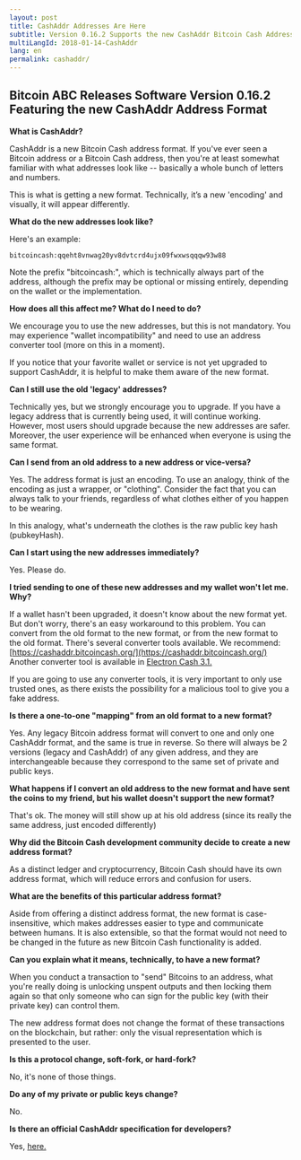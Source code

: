 ```yaml
---
layout: post
title: CashAddr Addresses Are Here 
subtitle: Version 0.16.2 Supports the new CashAddr Bitcoin Cash Address Format.
multiLangId: 2018-01-14-CashAddr
lang: en
permalink: cashaddr/
---
```

## Bitcoin ABC Releases Software Version 0.16.2 Featuring the new CashAddr Address Format 

**What is CashAddr?**

CashAddr is a new Bitcoin Cash address format.  If you've ever seen a Bitcoin address or a Bitcoin Cash address, then you're at least somewhat familiar with what addresses look like -- basically a whole bunch of letters and numbers.  

This is what is getting a new format.  Technically, it’s a new 'encoding' and visually, it will appear differently.

**What do the new addresses look like?**

Here's an example:
```
bitcoincash:qqeht8vnwag20yv8dvtcrd4ujx09fwxwsqqqw93w88
```

Note the prefix "bitcoincash:", which is technically always part of the address, although the prefix may be optional or missing entirely, depending on the wallet or the implementation.

**How does all this affect me?  What do I need to do?**

We encourage you to use the new addresses, but this is not mandatory.  You may experience "wallet incompatibility" and need to use an address converter tool (more on this in a moment).  

If you notice that your favorite wallet or service is not yet upgraded to support CashAddr, it is helpful to make them aware of the new format.

**Can I still use the old 'legacy' addresses?**

Technically yes, but we strongly encourage you to upgrade.  If you have a legacy address that is currently being used, it will continue working.  However, most users should upgrade because the new addresses are safer.  Moreover, the user experience will be enhanced when everyone is using the same format.

**Can I send from an old address to a new address or vice-versa?**

Yes.  The address format is just an encoding.  To use an analogy, think of the encoding as just a wrapper, or "clothing".  Consider the fact that you can always talk to your friends, regardless of what clothes either of you happen to be wearing.  

In this analogy, what's underneath the clothes is the raw public key hash (pubkeyHash).

**Can I start using the new addresses immediately?**

Yes.  Please do.

**I tried sending to one of these new addresses and my wallet won't let me.  Why?**

If a wallet hasn't been upgraded, it doesn't know about the new format yet.  But don't worry, there's an easy workaround to this problem.  You can convert from the old format to the new format, or from the new format to the old format.  There's several converter tools available.  We recommend: [https://cashaddr.bitcoincash.org/](https://cashaddr.bitcoincash.org/)
Another converter tool is available in [Electron Cash 3.1.](https://electroncash.org)

If you are going to use any converter tools, it is very important to only use trusted ones, as there exists the possibility for a malicious tool to give you a fake address.

**Is there a one-to-one "mapping" from an old format to a new format?**

Yes.  Any legacy Bitcoin address format will convert to one and only one CashAddr format, and the same is true in reverse.  So there will always be 2 versions (legacy and CashAddr) of any given address, and they are interchangeable because they correspond to the same set of private and public keys.

**What happens if I convert an old address to the new format and have sent the coins to my friend, but his wallet doesn't support the new format?**

That's ok.  The money will still show up at his old address (since its really the same address, just encoded differently)

**Why did the Bitcoin Cash development community decide to create a new address format?**

As a distinct ledger and cryptocurrency, Bitcoin Cash should have
its own address format, which will reduce errors and confusion for users.

**What are the benefits of this particular address format?**

Aside from offering a distinct address format, the new format is case-insensitive, which makes addresses easier to type and communicate between humans. It is also extensible, so that the format would not need to be changed in the future as new Bitcoin Cash functionality is added.

**Can you explain what it means, technically, to have a new format?**

When you conduct a transaction to "send" Bitcoins to an address, what you're really doing is unlocking unspent outputs and then locking them again so that only someone who can sign for the public key (with their private key) can control them.  

The new address format does not change the format of these transactions on the blockchain, but rather: only the visual representation which is presented to the user.

**Is this a protocol change, soft-fork, or hard-fork?**

No, it's none of those things. 

**Do any of my private or public keys change?**

No.

**Is there an official CashAddr specification for developers?**

Yes, [here.](https://github.com/bitcoincashorg/spec/blob/master/cashaddr.md)
